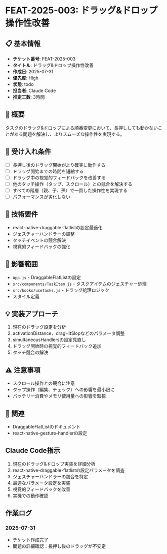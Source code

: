 # FEAT-2025-003: ドラッグ&ドロップ操作性改善

## 📋 基本情報
- **チケット番号**: FEAT-2025-003
- **タイトル**: ドラッグ&ドロップ操作性改善
- **作成日**: 2025-07-31
- **優先度**: High
- **状態**: todo
- **担当者**: Claude Code
- **推定工数**: 3時間

## 📝 概要
タスクのドラッグ&ドロップによる順番変更において、長押ししても動かないことがある問題を解決し、よりスムーズな操作性を実現する。

## 🎯 受け入れ条件
- [ ] 長押し後のドラッグ開始がより確実に動作する
- [ ] ドラッグ開始までの時間を短縮する
- [ ] ドラッグ中の視覚的フィードバックを改善する
- [ ] 他のタッチ操作（タップ、スクロール）との競合を解決する
- [ ] すべての階層（親、子、孫）で一貫した操作性を実現する
- [ ] パフォーマンスが劣化しない

## 🔧 技術要件
- react-native-draggable-flatlistの設定最適化
- ジェスチャーハンドラーの調整
- タッチイベントの競合解決
- 視覚的フィードバックの強化

## 📂 影響範囲
- `App.js` - DraggableFlatListの設定
- `src/components/TaskItem.js` - タスクアイテムのジェスチャー処理
- `src/hooks/useTasks.js` - ドラッグ処理ロジック
- スタイル定義

## 💡 実装アプローチ
1. 現在のドラッグ設定を分析
2. activationDistance、dragHitSlopなどのパラメータ調整
3. simultaneousHandlersの設定見直し
4. ドラッグ開始時の視覚的フィードバック追加
5. タッチ競合の解決

## ⚠️ 注意事項
- スクロール操作との競合に注意
- タップ操作（編集、チェック）への影響を最小限に
- バッテリー消費やメモリ使用量への影響を監視

## 🔗 関連
- DraggableFlatListのドキュメント
- react-native-gesture-handlerの設定

## Claude Code指示
1. 現在のドラッグ&ドロップ実装を詳細分析
2. react-native-draggable-flatlistの設定パラメータを調査
3. ジェスチャーハンドラーの競合を特定
4. 最適なパラメータ設定を実装
5. 視覚的フィードバックを改善
6. 実機での動作確認

## 作業ログ
### 2025-07-31
- チケット作成完了
- 問題の詳細確認：長押し後のドラッグが不安定
